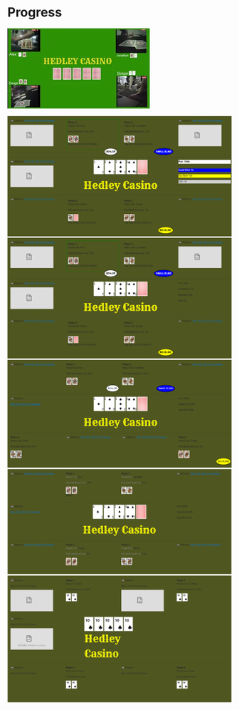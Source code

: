 # Progress

[![Video](../../src/Poker/docs/images/video.png "Video")](https://youtu.be/wJCgOoJmJX0)

![Poker Table](poker-table-5.png "Poker Table (Board Info)")
![Poker Table](poker-table-4.png "Poker Table (EvaluatePokerHand)")
![Poker Table](poker-table-3.png "Poker Table (Buttons)")
![Poker Table](poker-table-2.png "Poker Table")
![Poker Table](poker-table-1.png "Poker Table")